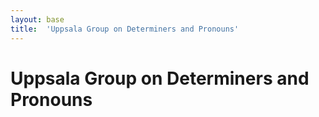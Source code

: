 ```yaml
---
layout: base
title:  'Uppsala Group on Determiners and Pronouns'
---
```


# Uppsala Group on Determiners and Pronouns
